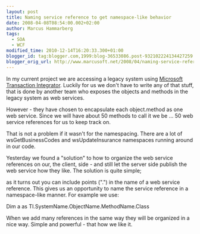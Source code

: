 ```yaml
---
layout: post
title: Naming service reference to get namespace-like behavior
date: 2008-04-08T08:54:00.002+02:00
author: Marcus Hammarberg
tags:
  - SOA
  - WCF
modified_time: 2010-12-14T16:20:33.300+01:00
blogger_id: tag:blogger.com,1999:blog-36533086.post-932102224134427259
blogger_orig_url: http://www.marcusoft.net/2008/04/naming-service-reference-to-get.html
---
```


In my current project we are accessing a legacy system using
[Microsoft Transaction
Integrator](http://msdn2.microsoft.com/en-us/library/ms945276.aspx).
Luckily for us we don't have to write any of that stuff, that is done by
another team who exposes the objects and methods in the legacy system as
web services.

However - they have chosen to encapsulate each object.method as one web
service. Since we will have about 50 methods to call it we be ... 50 web
service references for us to keep track on.

That is not a problem if it wasn't for the namespacing. There are a lot
of wsGetBusinessCodes and wsUpdateInsurance namespaces running around in
our code.

Yesterday we found a "solution" to how to organize the web service
references on our, the client, side - and still let the server side
publish the web service how they like. The solution is quite simple;

as it turns out you can include points (".") in the name of a web
service reference. This gives us an opportunity to name the service
reference in a namespace-like manner. For example we use:

Dim a as
TI.SystemName.ObjectName.MethodName.Class

When we add many references in the same way they will be organized in a
nice way. Simple and powerful - that how we like it.
